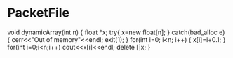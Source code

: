﻿# PacketFile
void dynamicArray(int n)
{
	float *x;
	try{
		x=new float[n];
	}
	catch(bad_alloc e)
	{
		cerr<<"Out of memory"<<endl;
		exit(1);
	}
    for(int i=0; i<n; i++)
	{
		 x[i]=i+0.1;
	}
	for(int i=0;i<n;i++)
		cout<<x[i]<<endl;
	delete []x;
}
